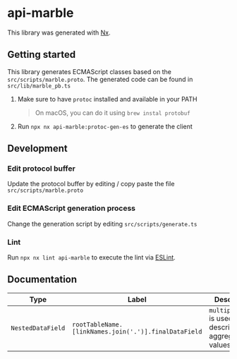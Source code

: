 # api-marble

This library was generated with [Nx](https://nx.dev).

## Getting started

This library generates ECMAScript classes based on the `src/scripts/marble.proto`.
The generated code can be found in `src/lib/marble_pb.ts`

1. Make sure to have `protoc` installed and available in your PATH

   > On macOS, you can do it using `brew instal protobuf`

2. Run `npx nx api-marble:protoc-gen-es` to generate the client

## Development

### Edit protocol buffer

Update the protocol buffer by editing / copy paste the file `src/scripts/marble.proto`

### Edit ECMAScript generation process

Change the generation script by editing `src/scripts/generate.ts`

### Lint

Run `npx nx lint api-marble` to execute the lint via [ESLint](https://eslint.org/).

## Documentation

| Type              | Label                                                | Description                                            |
| ----------------- | ---------------------------------------------------- | ------------------------------------------------------ |
| `NestedDataField` | `rootTableName.[linkNames.join('.')].finalDataField` | `multipleValues` is used to describe aggregated values |
